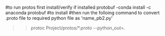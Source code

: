 #to run protos first install/verify if installed protobuf
    -conda install -c anaconda protobuf #to install
#then run the folloing command to convert .proto file to required python file as 'name_pb2.py'
>>protoc Project/protos/*.proto --python_out=.
